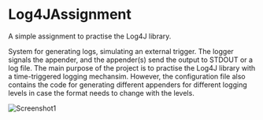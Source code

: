# Log4JAssignment
A simple assignment to practise the Log4J library.

System for generating logs, simulating an external trigger. The logger signals the appender, and the appender(s) send the output to STDOUT or a log file. 
The main purpose of the project is to practise the Log4J library with a time-triggered logging mechansim. However, the configuration file also contains the code for generating different appenders for different logging levels in case the format needs to change with the levels.

![Screenshot1](https://github.com/ahmetust/Log4j_Assignment/blob/main/Screenshots/console-log.jpg)
